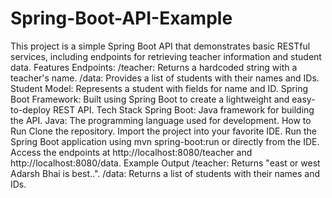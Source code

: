 # Spring-Boot-API-Example
This project is a simple Spring Boot API that demonstrates basic RESTful services, including endpoints for retrieving teacher information and student data.
Features
Endpoints:
/teacher: Returns a hardcoded string with a teacher's name.
/data: Provides a list of students with their names and IDs.
Student Model: Represents a student with fields for name and ID.
Spring Boot Framework: Built using Spring Boot to create a lightweight and easy-to-deploy REST API.
Tech Stack
Spring Boot: Java framework for building the API.
Java: The programming language used for development.
How to Run
Clone the repository.
Import the project into your favorite IDE.
Run the Spring Boot application using mvn spring-boot:run or directly from the IDE.
Access the endpoints at http://localhost:8080/teacher and http://localhost:8080/data.
Example Output
/teacher: Returns "east or west Adarsh Bhai is best..".
/data: Returns a list of students with their names and IDs.
